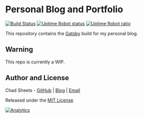 Personal Blog and Portfolio
===========================

[![Build Status](https://travis-ci.org/cjsheets/sheets.ch.svg?branch=master)](https://travis-ci.org/cjsheets/sheets.ch)
[![Uptime Robot status](https://img.shields.io/uptimerobot/status/m780026542-9c1bdfbe8e5d92ae32b20686.svg)]()
[![Uptime Robot ratio](https://img.shields.io/uptimerobot/ratio/m780026542-9c1bdfbe8e5d92ae32b20686.svg)]()

This repository contains the [Gatsby](https://www.gatsbyjs.org) build for my personal blog.

Warning
-----------

This repo is currently a WIP.


Author and License
------------------

Chad Sheets - [GitHub](https://github.com/cjsheets) | [Blog](http://sheets.ch/) | [Email](mailto:chad@sheets.ch)

Released under the [MIT License](https://tldrlegal.com/license/mit-license)

[![Analytics](https://cjs-beacon.appspot.com/UA-10006093-3/github/cjsheets/sheets.ch?pixel)](https://github.com/cjsheets/sheets.ch)